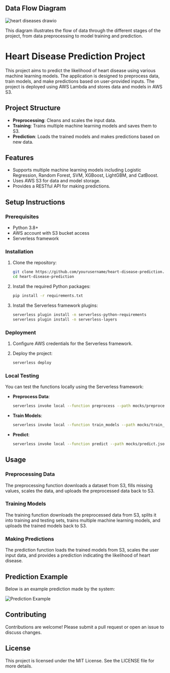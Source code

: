 ## Data Flow Diagram

![heart diseases drawio](https://github.com/user-attachments/assets/63f332d3-c228-4554-bd8a-c6cf43d64ecc)


This diagram illustrates the flow of data through the different stages of the project, from data preprocessing to model training and prediction.

# Heart Disease Prediction Project

This project aims to predict the likelihood of heart disease using various machine learning models. The application is designed to preprocess data, train models, and make predictions based on user-provided inputs. The project is deployed using AWS Lambda and stores data and models in AWS S3.

## Project Structure

- **Preprocessing**: Cleans and scales the input data.
- **Training**: Trains multiple machine learning models and saves them to S3.
- **Prediction**: Loads the trained models and makes predictions based on new data.

## Features

- Supports multiple machine learning models including Logistic Regression, Random Forest, SVM, XGBoost, LightGBM, and CatBoost.
- Uses AWS S3 for data and model storage.
- Provides a RESTful API for making predictions.

## Setup Instructions

### Prerequisites

- Python 3.8+
- AWS account with S3 bucket access
- Serverless framework

### Installation

1. Clone the repository:
    ```bash
    git clone https://github.com/yourusername/heart-disease-prediction.git
    cd heart-disease-prediction
    ```

2. Install the required Python packages:
    ```bash
    pip install -r requirements.txt
    ```

3. Install the Serverless framework plugins:
    ```bash
    serverless plugin install -n serverless-python-requirements
    serverless plugin install -n serverless-layers
    ```

### Deployment

1. Configure AWS credentials for the Serverless framework.

2. Deploy the project:
    ```bash
    serverless deploy
    ```

### Local Testing

You can test the functions locally using the Serverless framework:

- **Preprocess Data**:
    ```bash
    serverless invoke local --function preprocess --path mocks/preprocess.json
    ```

- **Train Models**:
    ```bash
    serverless invoke local --function train_models --path mocks/train_models.json
    ```

- **Predict**:
    ```bash
    serverless invoke local --function predict --path mocks/predict.json
    ```

## Usage

### Preprocessing Data

The preprocessing function downloads a dataset from S3, fills missing values, scales the data, and uploads the preprocessed data back to S3.

### Training Models

The training function downloads the preprocessed data from S3, splits it into training and testing sets, trains multiple machine learning models, and uploads the trained models back to S3.

### Making Predictions

The prediction function loads the trained models from S3, scales the user input data, and provides a prediction indicating the likelihood of heart disease.

## Prediction Example

Below is an example prediction made by the system:

![Prediction Example](images/prediction_example.png)

## Contributing

Contributions are welcome! Please submit a pull request or open an issue to discuss changes.

## License

This project is licensed under the MIT License. See the LICENSE file for more details.
